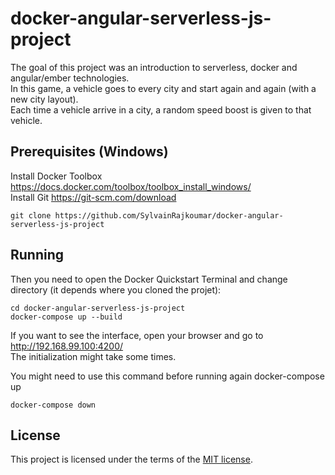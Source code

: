 # docker-angular-serverless-js-project
The goal of this project was an introduction to serverless, docker and angular/ember technologies.  
In this game, a vehicle goes to every city and start again and again (with a new city layout).   
Each time a vehicle arrive in a city, a random speed boost is given to that vehicle.  

## Prerequisites (Windows)

Install Docker Toolbox https://docs.docker.com/toolbox/toolbox_install_windows/  
Install Git https://git-scm.com/download

```
git clone https://github.com/SylvainRajkoumar/docker-angular-serverless-js-project  
```  

## Running  
Then you need to open the Docker Quickstart Terminal and change directory (it depends where you cloned the projet): 
```
cd docker-angular-serverless-js-project
docker-compose up --build
```

If you want to see the interface, open your browser and go to http://192.168.99.100:4200/  
The initialization might take some times.

You might need to use this command before running again docker-compose up  
```
docker-compose down  
```
## License

This project is licensed under the terms of the
[MIT license](/LICENSE.md).
